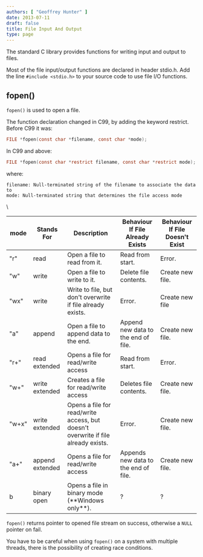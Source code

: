 ```yaml
---
authors: [ "Geoffrey Hunter" ]
date: 2013-07-11
draft: false
title: File Input And Output
type: page
---
```


The standard C library provides functions for writing input and output to files.

Most of the file input/output functions are declared in header stdio.h. Add the line `#include <stdio.h>` to your source code to use file I/O functions.

## fopen()

`fopen()` is used to open a file.

The function declaration changed in C99, by adding the keyword restrict. Before C99 it was:

```c
FILE *fopen(const char *filename, const char *mode);
```

In C99 and above:

```c 
FILE *fopen(const char *restrict filename, const char *restrict mode);
```

where:

```
filename: Null-terminated string of the filename to associate the data to
mode: Null-terminated string that determines the file access mode
```

<table>
  </thead>
    <tr>
      <th>mode</th>
      <th>Stands For</th>
      <th>Description</th>
      <th>Behaviour If File Already Exists</th>
      <th>Behaviour If File Doesn't Exist</th>\
    </tr>
  </thead>
  <tbody >
    <tr>
    <td>"r"</td>
    <td>read</td>
    <td>Open a file to read from it.</td>
    <td>Read from start.</td>
    <td>Error.</td>
    </tr>
    <tr>
    <td>"w"</td>
    <td>write</td>
    <td>Open a file to write to it.</td>
    <td>Delete file contents.</td>
    <td>Create new file.</td>
    </tr>
    <tr>
    <td>"wx"</td>
    <td>write</td>
    <td>Write to file, but don't overwrite if file already exists.</td>
    <td>Error.</td>
    <td>Create new file</td>
    </tr>
    <tr>
    <td>"a"</td>
    <td>append</td>
    <td>Open a file to append data to the end.</td>
    <td>Append new data to the end of file.</td>
    <td>Create new file.</td>
    </tr>
    <tr>
    <td>"r+"</td>
    <td>read extended</td>
    <td>Opens a file for read/write access</td>
    <td>Read from start.</td>
    <td>Error.</td>
    </tr>
    <tr>
    <td>"w+"</td>
    <td>write extended</td>
    <td>Creates a file for read/write access</td>
    <td>Deletes file contents.</td>
    <td>Create new file.</td>
    </tr>
    <tr>
    <td>"w+x"</td>
    <td>write extended</td>
    <td>Opens a file for read/write access, but doesn't overwrite if file already exists.</td>
    <td>Error.</td>
    <td>Create new file.</td>
    </tr>
    <tr>
    <td>"a+"</td>
    <td>append extended</td>
    <td>Opens a file for read/write access</td>
    <td>Appends new data to the end of file.</td>
    <td>Create new file.</td>
    </tr>
    <tr>
    <td>b</td>
    <td>binary open</td>
    <td>Opens a file in binary mode (**Windows only**).</td>
    <td>?</td>
    <td>?</td>
    </tr>
  </tbody>
</table>

`fopen()` returns pointer to opened file stream on success, otherwise a `NULL` pointer on fail.

You have to be careful when using `fopen()` on a system with multiple threads, there is the possibility of creating race conditions.



